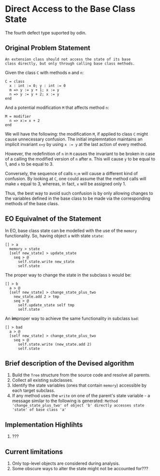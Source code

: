# Direct Access to the Base Class State

The fourth defect type suported by odin.

## Original Problem Statement

```
An extension class should not access the state of its base 
class directly, but only through calling base class methods.
```

Given the class `C` with methods `m` and `n`:
```
C = class 
  x : int := 0; y : int := 0
  m => y := y + 1; x := y
  n => y := y + 2; x := y 
end 
```
And a potential modification `M` that affects method `n`:
```
M = modifier
  n => x:= x + 2
end
```
We will have the following: the modification `M`, if applied to class `C` might cause unnecessary confusion. The initial implemntation maintains an implicit invariant `x=y` by using `x := y` at the last action of every method.

However, the redefinition of `n` in `M` causes the invariant to be broken in case of a calling the modified version of `n` after `m`. This will cause `y` to be equal to 1, and `x` to be equal to 3.

Conversely, the sequence of calls `n;m` will cause a different kind of confusion. By looking at `C`, one could assume that the  method calls will make `x` equal to 3, whereas, in fact, `x` will be assigned only 1.

Thus, the best way to avoid such confusion is by only allowing changes to the variables defined in the base class to be made via the corresponding methods of the base class.


## EO Equivalnet of the Statement
In EO, base class state can be modelled with the use of the `memory` functionality.
So, having object `a` with state `state`:
```
[] > a
  memory > state
  [self new_state] > update_state
    seq > @
      self.state.write new_state
      self.state
```
The proper way to change the state in the subclass `b` would be:
```
[] > b
  a > @
  [self new_state] > change_state_plus_two
    new_state.add 2 > tmp
    seq > @
      self.update_state self tmp
      self.state
```
An **im**proper way to achieve the same functionality in subclass `bad`:
```
[] > bad
  a > @
  [self new_state] > change_state_plus_two
    seq > @
      self.state.write (new_state.add 2) 
      self.state
```

## Brief description of the Devised algorithm
1. Build the `Tree` structure from the source code and resolve all parents.
2. Collect all existing subclasses.
3. Identify the state variables (ones that contain `memory`) accessible by each target subclass.
4. If any method uses the `write` on one of the parent's state variable - a message similar to the following is generated:
   `
   Method 'change_state_plus_two' of object 'b' directly accesses state 'state' of base class 'a'
   `

## Implementation Highlihts
1. ???


## Current limitations
1. Only top-level objects are considered during analysis.
2. Some obscure ways to alter the state might not be accounted for???